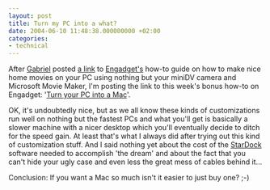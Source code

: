 ```yaml
---
layout: post
title: Turn my PC into a what?
date: 2004-06-10 11:48:38.000000000 +02:00
categories:
- technical
---
```

After <a href="http://www.timbru.com/">Gabriel</a> posted <a href="http://www.engadget.com/entry/1139359724757783/" title="Make digital movies the easy way">a link</a> to <a href="http://www.engadget.com">Engadget's</a> how-to guide on how to make nice home movies on your PC using nothing but your miniDV camera and Microsoft Movie Maker, I'm posting the link to this week's bonus how-to on Engadget: '<a href="http://www.engadget.com/entry/8828351836181248/">Turn your PC into a Mac</a>'.

OK, it's undoubtedly nice, but as we all know these kinds of customizations run well on nothing but the fastest PCs and what you'll get is basically a slower machine with a nicer desktop which you'll eventually decide to ditch for the speed gain. At least that's what I always did after trying out this kind of customization stuff. And I said nothing yet about the cost of the <a href="http://www.stardock.com">StarDock</a> software needed to accomplish 'the dream' and about the fact that you can't hide your ugly case and even less the great mess of cables behind it...

Conclusion: If you want a Mac so much isn't it easier to just buy one? ;-)

